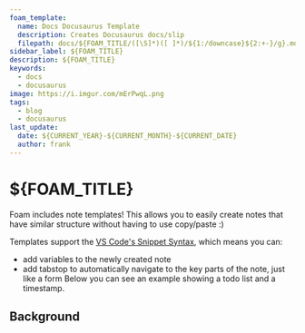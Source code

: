 ```yaml
---
foam_template:
  name: Docs Docusaurus Template
  description: Creates Docusaurus docs/slip
  filepath: docs/${FOAM_TITLE/([\S]*)([ ]*)/${1:/downcase}${2:+-}/g}.mdx
sidebar_label: ${FOAM_TITLE}
description: ${FOAM_TITLE}
keywords:
  - docs
  - docusaurus
image: https://i.imgur.com/mErPwqL.png
tags:
  - blog
  - docusaurus
last_update:
  date: ${CURRENT_YEAR}-${CURRENT_MONTH}-${CURRENT_DATE}
  author: frank
---
```


# ${FOAM_TITLE}

Foam includes note templates!
This allows you to easily create notes that have similar structure without having to use copy/paste :)

Templates support the [VS Code's Snippet Syntax](https://code.visualstudio.com/docs/editor/userdefinedsnippets#_snippet-syntax), which means you can:

- add variables to the newly created note
- add tabstop to automatically navigate to the key parts of the note, just like a form
Below you can see an example showing a todo list and a timestamp.

<!--truncate-->

## Background
